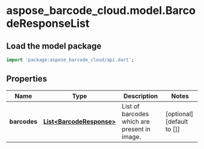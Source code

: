 # aspose_barcode_cloud.model.BarcodeResponseList

## Load the model package
```dart
import 'package:aspose_barcode_cloud/api.dart';
```

## Properties
Name | Type | Description | Notes
---- | ---- | ----------- | -----
**barcodes** | [**List&lt;BarcodeResponse&gt;**](BarcodeResponse.md) | List of barcodes which are present in image. | [optional] [default to []]

